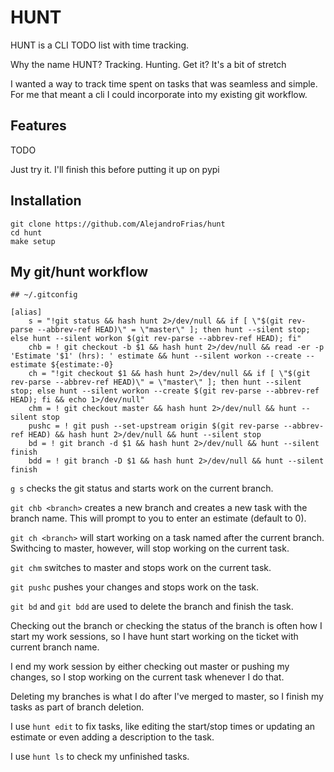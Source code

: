# HUNT

HUNT is a CLI TODO list with time tracking.

Why the name HUNT? Tracking. Hunting. Get it? It's a bit of stretch

I wanted a way to track time spent on tasks that was seamless and simple.
For me that meant a cli I could incorporate into my existing git workflow.

## Features

TODO

Just try it. I'll finish this before putting it up on pypi

## Installation

```
git clone https://github.com/AlejandroFrias/hunt
cd hunt
make setup
```

## My git/hunt workflow
 
```
## ~/.gitconfig

[alias]
    s = "!git status && hash hunt 2>/dev/null && if [ \"$(git rev-parse --abbrev-ref HEAD)\" = \"master\" ]; then hunt --silent stop; else hunt --silent workon $(git rev-parse --abbrev-ref HEAD); fi"
    chb = ! git checkout -b $1 && hash hunt 2>/dev/null && read -er -p 'Estimate '$1' (hrs): ' estimate && hunt --silent workon --create --estimate ${estimate:-0}
    ch = "!git checkout $1 && hash hunt 2>/dev/null && if [ \"$(git rev-parse --abbrev-ref HEAD)\" = \"master\" ]; then hunt --silent stop; else hunt --silent workon --create $(git rev-parse --abbrev-ref HEAD); fi && echo 1>/dev/null"
    chm = ! git checkout master && hash hunt 2>/dev/null && hunt --silent stop
    pushc = ! git push --set-upstream origin $(git rev-parse --abbrev-ref HEAD) && hash hunt 2>/dev/null && hunt --silent stop 
    bd = ! git branch -d $1 && hash hunt 2>/dev/null && hunt --silent finish
    bdd = ! git branch -D $1 && hash hunt 2>/dev/null && hunt --silent finish

```

`g s` checks the git status and starts work on the current branch.

`git chb <branch>` creates a new branch and creates a new task with the branch name.
This will prompt to you to enter an estimate (default to 0).

`git ch <branch>` will start working on a task named after the current branch.
Swithcing to master, however, will stop working on the current task.

`git chm` switches to master and stops work on the current task.

`git pushc` pushes your changes and stops work on the task.

`git bd` and `git bdd` are used to delete the branch and finish the task.

Checking out the branch or checking the status of the branch is often how I start my work sessions, so I have hunt start working on the ticket with current branch name.

I end my work session by either checking out master or pushing my changes, so I stop working on the current task whenever I do that.

Deleting my branches is what I do after I've merged to master, so I finish my tasks as part of branch deletion.

I use `hunt edit` to fix tasks, like editing the start/stop times or updating an estimate or even adding a description to the task.

I use `hunt ls` to check my unfinished tasks.
